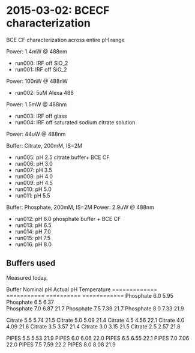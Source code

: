 # 2015-03-02: BCECF characterization

BCE CF characterization across entire pH range

Power: 1.4mW @ 488nm

 * run000: IRF off SiO_2
 * run001: IRF off SiO_2

Power: 100nW @ 488nW

 * run002: 5uM Alexa 488

Power: 1.5mW @ 488nm

 * run003: IRF off glass
 * run004: IRF off saturated sodium citrate solution

Power: 44uW @ 488nm

Buffer: Citrate, 200mM, IS=2M

 * run005: pH 2.5 citrate buffer+ BCE CF
 * run006: pH 3.0
 * run007: pH 3.5
 * run008: pH 4.0
 * run009: pH 4.5
 * run010: pH 5.0
 * run011: pH 5.5

Buffer: Phosphate, 200mM, IS=2M
Power: 2.9uW @ 488nm

 * run012: pH 6.0 phosphate buffer + BCE CF
 * run013: pH 6.5
 * run014: pH 7.0
 * run015: pH 7.5
 * run016: pH 8.0


## Buffers used

Measured today.

Buffer              Nominal pH        Actual pH       Temperature
=============       ===========       ==========      ============
Phosphate           6.0               5.95            
Phosphate           6.5               6.37            
Phosphate           7.0               6.87            21.7
Phosphate           7.5               7.39            21.7
Phosphate           8.0               7.33            21.9

Citrate             5.5               5.74            21.5
Citrate             5.0               5.09            21.4
Citrate             4.5               4.56            22.1
Citrate             4.0               4.09            21.6
Citrate             3.5               3.57            21.4
Citrate             3.0               3.15            21.5
Citrate             2.5               2.57            21.8

PIPES               5.5               5.53            21.9
PIPES               6.0               6.06            22.0
PIPES               6.5               6.55            22.1
PIPES               7.0               7.06            22.0
PIPES               7.5               7.59            22.2
PIPES               8.0               8.08            21.9
